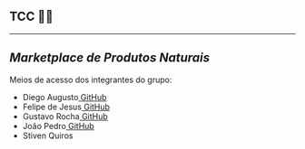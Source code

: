 ## TCC 👨‍💻
---
## _Marketplace de Produtos Naturais_

Meios de acesso dos integrantes do grupo:

* Diego Augusto[ GitHub](https://github.com/Diego0668)
* Felipe de Jesus[ GitHub](https://github.com/FelipeMarani)
* Gustavo Rocha[ GitHub](https://github.com/Gus303)
* João Pedro[ GitHub](https://github.com/jpshawty38)
* Stiven Quiros 

